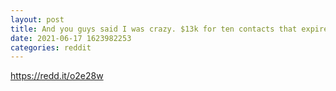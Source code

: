 ```yaml
--- 
layout: post 
title: And you guys said I was crazy. $13k for ten contacts that expire worthless tomorrow 🙌🏼 I knew those apes would hold!! 🍌🍌🍌 
date: 2021-06-17 1623982253 
categories: reddit 
--- 
```

https://redd.it/o2e28w